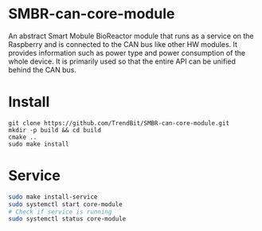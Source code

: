 # SMBR-can-core-module
An abstract Smart Mobule BioReactor module that runs as a service on the Raspberry and is connected to the CAN bus like other HW modules. It provides information such as power type and power consumption of the whole device. It is primarily used so that the entire API can be unified behind the CAN bus.

# Install
```
git clone https://github.com/TrendBit/SMBR-can-core-module.git
mkdir -p build && cd build
cmake ..
sudo make install
```

# Service
```bash
sudo make install-service
sudo systemctl start core-module
# Check if service is running
sudo systemctl status core-module
```
